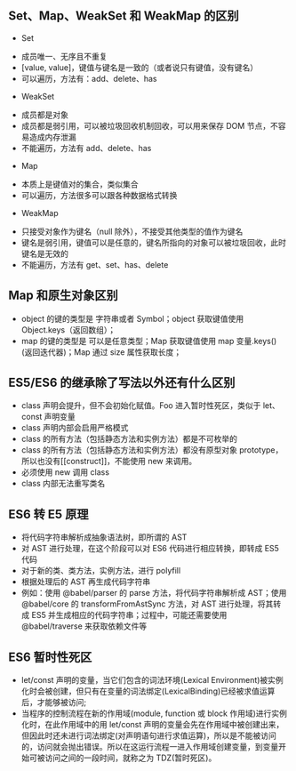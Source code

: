 ## Set、Map、WeakSet 和 WeakMap 的区别

- Set

* 成员唯一、无序且不重复
* [value, value]，键值与键名是一致的（或者说只有键值，没有键名）
* 可以遍历，方法有：add、delete、has

- WeakSet

* 成员都是对象
* 成员都是弱引用，可以被垃圾回收机制回收，可以用来保存 DOM 节点，不容易造成内存泄漏
* 不能遍历，方法有 add、delete、has

- Map

* 本质上是键值对的集合，类似集合
* 可以遍历，方法很多可以跟各种数据格式转换

- WeakMap

* 只接受对象作为键名（null 除外），不接受其他类型的值作为键名
* 键名是弱引用，键值可以是任意的，键名所指向的对象可以被垃圾回收，此时键名是无效的
* 不能遍历，方法有 get、set、has、delete

## Map 和原生对象区别

- object 的键的类型是 字符串或者 Symbol；object 获取键值使用 Object.keys（返回数组）；
- map 的键的类型是 可以是任意类型；Map 获取键值使用 map 变量.keys() (返回迭代器)；Map 通过 size 属性获取长度；

## ES5/ES6 的继承除了写法以外还有什么区别

- class 声明会提升，但不会初始化赋值。Foo 进入暂时性死区，类似于 let、const 声明变量
- class 声明内部会启用严格模式
- class 的所有方法（包括静态方法和实例方法）都是不可枚举的
- class 的所有方法（包括静态方法和实例方法）都没有原型对象 prototype，所以也没有[[construct]]，不能使用 new 来调用。
- 必须使用 new 调用 class
- class 内部无法重写类名

## ES6 转 E5 原理

- 将代码字符串解析成抽象语法树，即所谓的 AST
- 对 AST 进行处理，在这个阶段可以对 ES6 代码进行相应转换，即转成 ES5 代码
- 对于新的类、类方法，实例方法，进行 polyfill
- 根据处理后的 AST 再生成代码字符串
- 例如：使用 @babel/parser 的 parse 方法，将代码字符串解析成 AST；使用 @babel/core 的 transformFromAstSync 方法，对 AST 进行处理，将其转成 ES5 并生成相应的代码字符串；过程中，可能还需要使用 @babel/traverse 来获取依赖文件等

## ES6 暂时性死区

- let/const 声明的变量，当它们包含的词法环境(Lexical Environment)被实例化时会被创建，但只有在变量的词法绑定(LexicalBinding)已经被求值运算后，才能够被访问;
- 当程序的控制流程在新的作用域(module, function 或 block 作用域)进行实例化时，在此作用域中的用 let/const 声明的变量会先在作用域中被创建出来，但因此时还未进行词法绑定(对声明语句进行求值运算)，所以是不能被访问的，访问就会抛出错误。所以在这运行流程一进入作用域创建变量，到变量开始可被访问之间的一段时间，就称之为 TDZ(暂时死区)。
